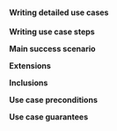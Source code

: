 <link rel="stylesheet" href="{{baseUrl}}/book/css/textbook.css">

<div class="website-content">

#### Writing detailed use cases

<div id="main">

**Writing use case steps**

<include src="useCaseSteps.md" />

**Main success scenario**

<include src="mainSuccessScenario.md" />

**Extensions**

<include src="extensions.md" />

**Inclusions**

<include src="inclusions.md" />

**Use case preconditions**

<include src="preconditions.md" />

**Use case guarantees**

<include src="guarantees.md" />

<!-- extras ------------------------------------------------------------------------------------ -->

<panel header=":paperclip: Extras" expandable type="seamless" expanded>

  <panel header=":mortar_board: Learning Outcomes" expandable type="seamless">
    <include src="exercises.md" />
  </panel>

  <panel header=":package: Resources" expandable type="seamless">
    <include src="resources.md" />
  </panel>

</panel>

</div>

</div>
